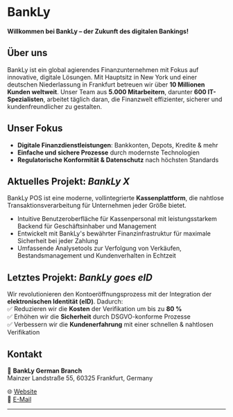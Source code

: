 # BankLy  

**Willkommen bei BankLy – der Zukunft des digitalen Bankings!**  

## Über uns  
BankLy ist ein global agierendes Finanzunternehmen mit Fokus auf innovative, digitale Lösungen. Mit Hauptsitz in New York und einer deutschen Niederlassung in Frankfurt betreuen wir über **10 Millionen Kunden weltweit**. Unser Team aus **5.000 Mitarbeitern**, darunter **600 IT-Spezialisten**, arbeitet täglich daran, die Finanzwelt effizienter, sicherer und kundenfreundlicher zu gestalten.  

## Unser Fokus  
- **Digitale Finanzdienstleistungen**: Bankkonten, Depots, Kredite & mehr  
- **Einfache und sichere Prozesse** durch modernste Technologien  
- **Regulatorische Konformität & Datenschutz** nach höchsten Standards  

## Aktuelles Projekt: *BankLy X*  
BankLy POS ist eine moderne, vollintegrierte **Kassenplattform**, die nahtlose Transaktionsverarbeitung für Unternehmen jeder Größe bietet. 
- Intuitive Benutzeroberfläche für Kassenpersonal mit leistungsstarkem Backend für Geschäftsinhaber und Management
- Entwickelt mit BankLy's bewährter Finanzinfrastruktur für maximale Sicherheit bei jeder Zahlung
- Umfassende Analysetools zur Verfolgung von Verkäufen, Bestandsmanagement und Kundenverhalten in Echtzeit

## Letztes Projekt: *BankLy goes eID*  
Wir revolutionieren den Kontoeröffnungsprozess mit der Integration der **elektronischen Identität (eID)**. Dadurch:  
✅ Reduzieren wir die **Kosten** der Verifikation um bis zu **80 %**  
✅ Erhöhen wir die **Sicherheit** durch DSGVO-konforme Prozesse  
✅ Verbessern wir die **Kundenerfahrung** mit einer schnellen & nahtlosen Verifikation  

## Kontakt  
📍 **BankLy German Branch**  
Mainzer Landstraße 55, 60325 Frankfurt, Germany  

🌐 [Website](https://www.bankly.com)  
📩 [E-Mail](mailto:info@bankly.com)  

---  
